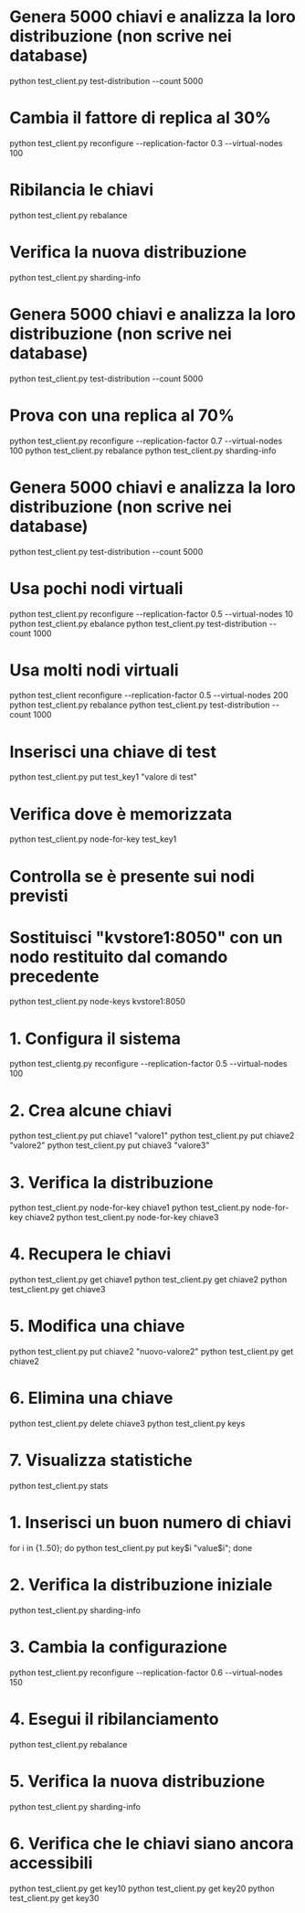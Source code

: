 # Genera 5000 chiavi e analizza la loro distribuzione (non scrive nei database)
python test_client.py test-distribution --count 5000

# Cambia il fattore di replica al 30%
python test_client.py reconfigure --replication-factor 0.3 --virtual-nodes 100

# Ribilancia le chiavi
python test_client.py rebalance

# Verifica la nuova distribuzione
python test_client.py sharding-info

# Genera 5000 chiavi e analizza la loro distribuzione (non scrive nei database)
python test_client.py test-distribution --count 5000

# Prova con una replica al 70%
python test_client.py reconfigure --replication-factor 0.7 --virtual-nodes 100
python test_client.py rebalance
python test_client.py sharding-info

# Genera 5000 chiavi e analizza la loro distribuzione (non scrive nei database)
python test_client.py test-distribution --count 5000

# Usa pochi nodi virtuali
python test_client.py reconfigure --replication-factor 0.5 --virtual-nodes 10
python test_client.py ebalance
python test_client.py test-distribution --count 1000

# Usa molti nodi virtuali
python test_client reconfigure --replication-factor 0.5 --virtual-nodes 200
python test_client.py rebalance
python test_client.py test-distribution --count 1000

# Inserisci una chiave di test
python test_client.py put test_key1 "valore di test"

# Verifica dove è memorizzata
python test_client.py node-for-key test_key1

# Controlla se è presente sui nodi previsti
# Sostituisci "kvstore1:8050" con un nodo restituito dal comando precedente
python test_client.py node-keys kvstore1:8050


# 1. Configura il sistema
python test_clientg.py reconfigure --replication-factor 0.5 --virtual-nodes 100

# 2. Crea alcune chiavi
python test_client.py put chiave1 "valore1"
python test_client.py put chiave2 "valore2"
python test_client.py put chiave3 "valore3"

# 3. Verifica la distribuzione
python test_client.py node-for-key chiave1
python test_client.py node-for-key chiave2
python test_client.py node-for-key chiave3

# 4. Recupera le chiavi
python test_client.py get chiave1
python test_client.py get chiave2
python test_client.py get chiave3

# 5. Modifica una chiave
python test_client.py put chiave2 "nuovo-valore2"
python test_client.py get chiave2

# 6. Elimina una chiave
python test_client.py delete chiave3
python test_client.py keys

# 7. Visualizza statistiche
python test_client.py stats



# 1. Inserisci un buon numero di chiavi
for i in {1..50}; do python test_client.py put key$i "value$i"; done

# 2. Verifica la distribuzione iniziale
python test_client.py sharding-info

# 3. Cambia la configurazione
python test_client.py reconfigure --replication-factor 0.6 --virtual-nodes 150

# 4. Esegui il ribilanciamento
python test_client.py rebalance

# 5. Verifica la nuova distribuzione
python test_client.py sharding-info

# 6. Verifica che le chiavi siano ancora accessibili
python test_client.py get key10
python test_client.py get key20
python test_client.py get key30

